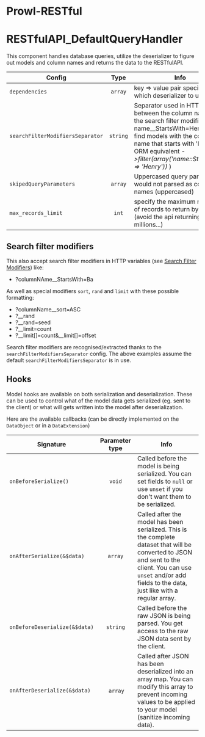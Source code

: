 # Prowl-RESTful

# RESTfulAPI_DefaultQueryHandler

This component handles database queries, utilize the deserializer to figure out models and column names and returns the data to the RESTfulAPI.

Config | Type | Info | Default
--- | :---: | --- | ---
`dependencies` | `array` | key => value pair specifying which deserializer to use | 'deSerializer' => '%$RESTfulAPI_BasicDeSerializer'
`searchFilterModifiersSeparator` | `string` | Separator used in HTTP params between the column name and the search filter modifier (e.g. ?name__StartsWith=Henry will find models with the column name that starts with 'Henry'. ORM equivalent *->filter(array('name::StartsWith' => 'Henry'))* ) | '__'
`skipedQueryParameters` | `array` | Uppercased query params that would not parsed as column names (uppercased) | 'URL', 'FLUSH', 'FLUSHTOKEN'
`max_records_limit` | `int` | specify the maximum number of records to return by default (avoid the api returning millions...) | 100


## Search filter modifiers
This also accept search filter modifiers in HTTP variables (see [Search Filter Modifiers](http://doc.silverstripe.org/framework/en/topics/datamodel#search-filter-modifiers)) like:
* ?columnNAme__StartsWith=Ba

As well as special modifiers `sort`, `rand` and `limit` with these possible formatting:
* ?columnName__sort=ASC
* ?__rand
* ?__rand=seed
* ?__limit=count
* ?__limit[]=count&__limit[]=offset

Search filter modifiers are recognised/extracted thanks to the `searchFilterModifiersSeparator` config. The above examples assume the default `searchFilterModifiersSeparator` is in use.

## Hooks

Model hooks are available on both serialization and deserialization. These can be used to control what of the model data gets serialized (eg. sent to the client) or what will gets written into the model after deserialization.

Here are the available callbacks (can be directly implemented on the `DataObject` or in a `DataExtension`)

Signature | Parameter type | Info 
--- | :---: | ---
`onBeforeSerialize()` | `void` | Called before the model is being serialized. You can set fields to `null` or use `unset` if you don't want them to be serialized.
`onAfterSerialize(&$data)` | `array` | Called after the model has been serialized. This is the complete dataset that will be converted to JSON and sent to the client. You can use `unset` and/or add fields to the data, just like with a regular array.
`onBeforeDeserialize(&$data)` | `string` | Called before the raw JSON is being parsed. You get access to the raw JSON data sent by the client.
`onAfterDeserialize(&$data)` | `array` | Called after JSON has been deserialized into an array map. You can modify this array to prevent incoming values to be applied to your model (sanitize incoming data).
